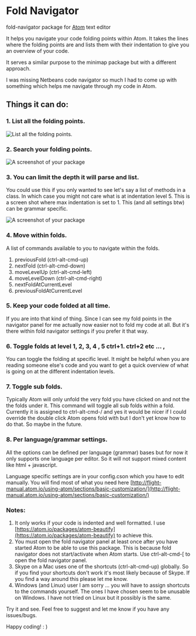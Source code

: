 # Fold Navigator
fold-navigator package for [Atom](https://atom.io/) text editor

It helps you navigate your code folding points within Atom. It takes the lines where the folding points are and lists them with their indentation to give you an overview of your code.

It serves a similar purpose to the minimap package but with a different approach.

I was missing Netbeans code navigator so much I had to come up with something which helps me navigate through my code in Atom.

## Things it can do:

### 1. List all the folding points.
![List all the folding points.](https://raw.githubusercontent.com/turigeza/fold-navigator/master/resources/all_folding_points.png)

### 2. Search your folding points.
![A screenshot of your package](https://raw.githubusercontent.com/turigeza/fold-navigator/master/resources/fold_search.png)

### 3. You can limit the depth it will parse and list.
You could use this if you only wanted to see let's say a list of methods in a class. In which case you might not care what is at indentation level 5.
This is a screen shot where max indentation is set to 1. This (and all settings btw) can be grammar specific.

![A screenshot of your package](https://raw.githubusercontent.com/turigeza/fold-navigator/master/resources/limited_folds_search.png)

### 4. Move within folds.
A list of commands available to you to navigate within the folds.

1. previousFold (ctrl-alt-cmd-up)
2. nextFold (ctrl-alt-cmd-down)
3. moveLevelUp (ctrl-alt-cmd-left)
4. moveLevelDown (ctrl-alt-cmd-right)
5. nextFoldAtCurrentLevel
6. previousFoldAtCurrentLevel

### 5. Keep your code folded at all time.
If you are into that kind of thing. Since I can see my fold points in the navigator panel for me actually now easier not to fold my code at all. But it's there within fold navigator settings if you prefer it that way.

### 6. Toggle folds at level 1, 2, 3, 4 , 5 ctrl+1. ctrl+2 etc ... ,
You can toggle the folding at specific level. It might be helpful when you are reading someone else's code and you want to get a quick overview of what is going on at the different indentation levels.

### 7. Toggle sub folds.
Typically Atom will only unfold the very fold you have clicked on and not the the folds under it. This command will toggle all sub folds within a fold. Currently it is assigned to ctrl-alt-cmd-/ and yes it would be nicer if I could override the double click Atom opens fold with but I don't yet know how to do that. So maybe in the future.

### 8. Per language/grammar settings.
All the options can be defined per language (grammar) bases but for now it only supports one language per editor. So it will not support mixed content like html + javascript.

Language specific settings are in your config.cson which you have to edit manually.
You will find most of what you need here
[http://flight-manual.atom.io/using-atom/sections/basic-customization/](http://flight-manual.atom.io/using-atom/sections/basic-customization/)

### Notes:

1. It only works if your code is indented and well formatted. I use [https://atom.io/packages/atom-beautify](https://atom.io/packages/atom-beautify) to achieve this.
2. You must open the fold navigator panel at least once after you have started Atom to be able to use this package. This is because fold navigator does not start/activate when Atom starts. Use ctrl-alt-cmd-[ to open the fold navigator panel.
3. Skype on a Mac uses one of the shortcuts (ctrl-alt-cmd-up) globally. So if you find your shortcuts don't work it's most likely because of Skype. If you find a way around this please let me know.
4. Windows (and Linux) user I am sorry ... you will have to assign shortcuts to the commands yourself. The ones I have chosen seem to be unusable on Windows. I have not tried on Linux but it possibly is the same.

Try it and see. Feel free to suggest and let me know if you have any issues/bugs.

Happy coding! : )
